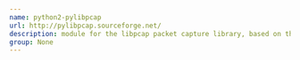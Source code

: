 ```yaml
---
name: python2-pylibpcap
url: http://pylibpcap.sourceforge.net/
description: module for the libpcap packet capture library, based on the original python libpcap module by Aaron Rhodes. URL : http://pylibpcap.sourceforge.net/ Groups : None
group: None
---
```

